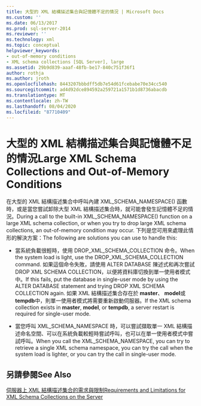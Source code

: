```yaml
---
title: 大型的 XML 結構描述集合與記憶體不足的情況 | Microsoft Docs
ms.custom: ''
ms.date: 06/13/2017
ms.prod: sql-server-2014
ms.reviewer: ''
ms.technology: xml
ms.topic: conceptual
helpviewer_keywords:
- out-of-memory conditions
- XML schema collections [SQL Server], large
ms.assetid: 29b9d839-aaaf-48fb-be17-840c751f36f1
author: rothja
ms.author: jroth
ms.openlocfilehash: 8443207bbbdff5db7e54d61fcebabe70e34cc540
ms.sourcegitcommit: ad4d92dce894592a259721a1571b1d8736abacdb
ms.translationtype: MT
ms.contentlocale: zh-TW
ms.lasthandoff: 08/04/2020
ms.locfileid: "87710409"
---
```

# <a name="large-xml-schema-collections-and-out-of-memory-conditions"></a><span data-ttu-id="ab8b9-102">大型的 XML 結構描述集合與記憶體不足的情況</span><span class="sxs-lookup"><span data-stu-id="ab8b9-102">Large XML Schema Collections and Out-of-Memory Conditions</span></span>
  <span data-ttu-id="ab8b9-103">在大型的 XML 結構描述集合中呼叫內建 XML_SCHEMA_NAMESPACE() 函數時，或是當您嘗試卸除大型 XML 結構描述集合時，就可能會發生記憶體不足的情況。</span><span class="sxs-lookup"><span data-stu-id="ab8b9-103">During a call to the built-in XML_SCHEMA_NAMESPACE() function on a large XML schema collection, or when you try to drop large XML schema collections, an out-of-memory condition may occur.</span></span> <span data-ttu-id="ab8b9-104">下列是您可用來處理此情形的解決方案：</span><span class="sxs-lookup"><span data-stu-id="ab8b9-104">The following are solutions you can use to handle this:</span></span>  
  
-   <span data-ttu-id="ab8b9-105">當系統負載很輕時，使用 DROP_XML_SCHEMA_COLLECTION 命令。</span><span class="sxs-lookup"><span data-stu-id="ab8b9-105">When the system load is light, use the DROP_XML_SCHEMA_COLLECTION command.</span></span> <span data-ttu-id="ab8b9-106">如果這個命令失敗，請使用 ALTER DATABASE 陳述式和再次嘗試 DROP XML SCHEMA COLLECTION，以便將資料庫切換到單一使用者模式中。</span><span class="sxs-lookup"><span data-stu-id="ab8b9-106">If this fails, put the database in single-user mode by using the ALTER DATABASE statement and trying DROP XML SCHEMA COLLECTION again.</span></span> <span data-ttu-id="ab8b9-107">如果 XML 結構描述集合存在於 **master**、 **model**或 **tempdb**中，則單一使用者模式將需要重新啟動伺服器。</span><span class="sxs-lookup"><span data-stu-id="ab8b9-107">If the XML schema collection exists in **master**, **model**, or **tempdb**, a server restart is required for single-user mode.</span></span>  
  
-   <span data-ttu-id="ab8b9-108">當您呼叫 XML_SCHEMA_NAMESPACE 時，可以嘗試擷取單一 XML 結構描述命名空間、可以在系統負載較輕時嘗試呼叫，也可以在單一使用者模式中嘗試呼叫。</span><span class="sxs-lookup"><span data-stu-id="ab8b9-108">When you call the XML_SCHEMA_NAMESPACE, you can try to retrieve a single XML schema namespace, you can try the call when the system load is lighter, or you can try the call in single-user mode.</span></span>  
  
## <a name="see-also"></a><span data-ttu-id="ab8b9-109">另請參閱</span><span class="sxs-lookup"><span data-stu-id="ab8b9-109">See Also</span></span>  
 [<span data-ttu-id="ab8b9-110">伺服器上 XML 結構描述集合的需求與限制</span><span class="sxs-lookup"><span data-stu-id="ab8b9-110">Requirements and Limitations for XML Schema Collections on the Server</span></span>](requirements-and-limitations-for-xml-schema-collections-on-the-server.md)  
  
  
